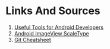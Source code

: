 # Links And Sources


1.  [Useful Tools for Android Developers](https://github.com/popnfresh234/udacity_android_resources)
2. [Android ImageView ScaleType](https://robots.thoughtbot.com/android-imageview-scaletype-a-visual-guide)
3. [Git Cheatsheet](https://github.com/tchapi/markdown-cheatsheet)
